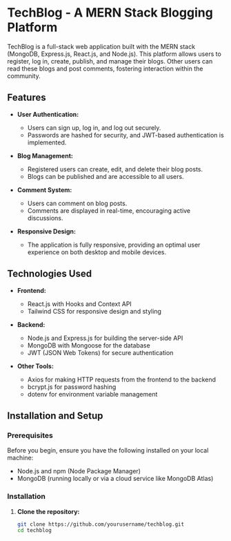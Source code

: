# TechBlog - A MERN Stack Blogging Platform

TechBlog is a full-stack web application built with the MERN stack (MongoDB, Express.js, React.js, and Node.js). This platform allows users to register, log in, create, publish, and manage their blogs. Other users can read these blogs and post comments, fostering interaction within the community.

## Features

- **User Authentication:** 
  - Users can sign up, log in, and log out securely.
  - Passwords are hashed for security, and JWT-based authentication is implemented.
  
- **Blog Management:**
  - Registered users can create, edit, and delete their blog posts.
  - Blogs can be published and are accessible to all users.
  
- **Comment System:**
  - Users can comment on blog posts.
  - Comments are displayed in real-time, encouraging active discussions.

- **Responsive Design:**
  - The application is fully responsive, providing an optimal user experience on both desktop and mobile devices.

## Technologies Used

- **Frontend:**
  - React.js with Hooks and Context API
  - Tailwind CSS for responsive design and styling

- **Backend:**
  - Node.js and Express.js for building the server-side API
  - MongoDB with Mongoose for the database
  - JWT (JSON Web Tokens) for secure authentication

- **Other Tools:**
  - Axios for making HTTP requests from the frontend to the backend
  - bcrypt.js for password hashing
  - dotenv for environment variable management

## Installation and Setup

### Prerequisites

Before you begin, ensure you have the following installed on your local machine:

- Node.js and npm (Node Package Manager)
- MongoDB (running locally or via a cloud service like MongoDB Atlas)

### Installation

1. **Clone the repository:**
   ```bash
   git clone https://github.com/yourusername/techblog.git
   cd techblog
